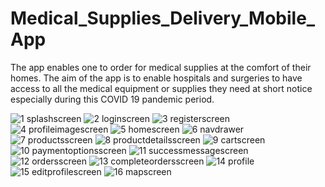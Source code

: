 # Medical_Supplies_Delivery_Mobile_App
The app enables one to order for medical supplies at the comfort of their homes.
The aim of the app is to enable hospitals and surgeries to have access to all the medical equipment or supplies they need at short notice
especially during this COVID 19 pandemic period.


![1 splashscreen](https://user-images.githubusercontent.com/61317911/97539412-f9d14480-19d2-11eb-9484-d2ec3ff04052.png)
![2 loginscreen](https://user-images.githubusercontent.com/61317911/97539452-0a81ba80-19d3-11eb-899b-5ae9151241bb.png)
![3 registerscreen](https://user-images.githubusercontent.com/61317911/97539464-0fdf0500-19d3-11eb-9784-96e03613c097.png)
![4 profileimagescreen](https://user-images.githubusercontent.com/61317911/97539472-13728c00-19d3-11eb-9794-e53c25f6b5fc.png)
![5 homescreen](https://user-images.githubusercontent.com/61317911/97539484-17061300-19d3-11eb-8a87-453c2cf28283.png)
![6 navdrawer](https://user-images.githubusercontent.com/61317911/97539492-1c635d80-19d3-11eb-9e78-1cd5b6f37122.png)
![7 productsscreen](https://user-images.githubusercontent.com/61317911/97539499-1f5e4e00-19d3-11eb-946b-a713d3c18400.png)
![8 productdetailsscreen](https://user-images.githubusercontent.com/61317911/97539515-25542f00-19d3-11eb-95b7-1cf2c4984180.png)
![9 cartscreen](https://user-images.githubusercontent.com/61317911/97539525-284f1f80-19d3-11eb-8e82-cca1d4f43763.png)
![10 paymentoptionsscreen](https://user-images.githubusercontent.com/61317911/97539529-2be2a680-19d3-11eb-9294-2497920ca6be.png)
![11 successmessagescreen](https://user-images.githubusercontent.com/61317911/97539537-300ec400-19d3-11eb-84ef-a843df761bc5.png)
![12 ordersscreen](https://user-images.githubusercontent.com/61317911/97539543-33a24b00-19d3-11eb-9f1f-ca7a188eada5.png)
![13 completeordersscreen](https://user-images.githubusercontent.com/61317911/97539550-3735d200-19d3-11eb-82c7-9af3eb15653b.png)
![14 profile](https://user-images.githubusercontent.com/61317911/97539559-3b61ef80-19d3-11eb-879d-e0f7098c5362.png)
![15 editprofilescreen](https://user-images.githubusercontent.com/61317911/97539570-4026a380-19d3-11eb-8289-2be6443aa08d.png)
![16 mapscreen](https://user-images.githubusercontent.com/61317911/97539578-43219400-19d3-11eb-8190-b347bc337332.png)

